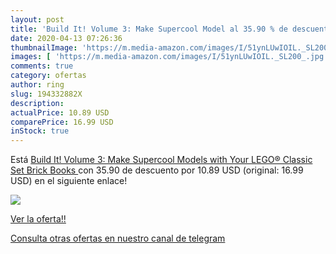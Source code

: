 ```yaml
---
layout: post
title: 'Build It! Volume 3: Make Supercool Model al 35.90 % de descuento'
date: 2020-04-13 07:26:36
thumbnailImage: 'https://m.media-amazon.com/images/I/51ynLUwIOIL._SL200_.jpg'
images: [ 'https://m.media-amazon.com/images/I/51ynLUwIOIL._SL200_.jpg' ]
comments: true
category: ofertas
author: ring
slug: 194332882X
description:
actualPrice: 10.89 USD
comparePrice: 16.99 USD
inStock: true
---
```


Está [Build It! Volume 3: Make Supercool Models with Your LEGO® Classic Set  Brick Books ](https://www.amazon.com/dp/194332882X/?tag=redken08-20) con 35.90 de descuento por 10.89 USD (original: 16.99 USD) en el siguiente enlace!

[![](https://m.media-amazon.com/images/I/51ynLUwIOIL._SL200_.jpg)](https://www.amazon.com/dp/194332882X/?tag=redken08-20)

[Ver la oferta!!](https://www.amazon.com/dp/194332882X/?tag=redken08-20)

[Consulta otras ofertas en nuestro canal de telegram](https://t.me/s/ofertas25)
